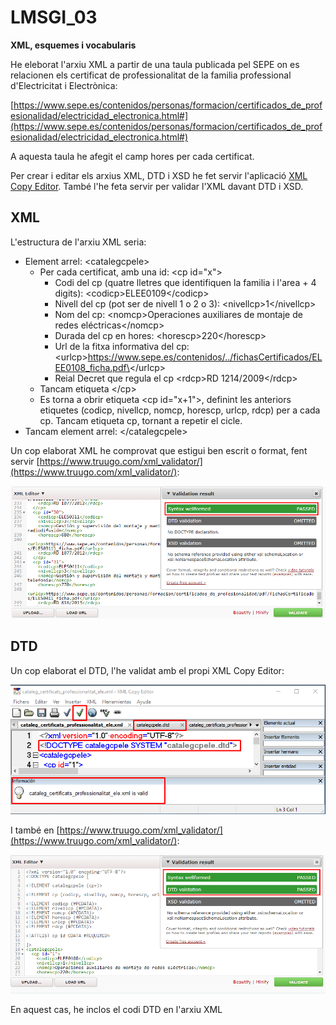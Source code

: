 # LMSGI_03

**XML, esquemes i vocabularis**

He eleborat l'arxiu XML a partir de una taula publicada pel SEPE on es relacionen els certificat de professionalitat de la familia professional d'Electricitat i Electrònica:

[https://www.sepe.es/contenidos/personas/formacion/certificados_de_profesionalidad/electricidad_electronica.html#](https://www.sepe.es/contenidos/personas/formacion/certificados_de_profesionalidad/electricidad_electronica.html#)

A aquesta taula he afegit el camp hores per cada certificat.

Per crear i editar els arxius XML, DTD i XSD he fet servir l'aplicació [XML Copy Editor](http://xml-copy-editor.sourceforge.net/). També l'he feta servir per validar l'XML davant DTD i XSD.

## XML

L'estructura de l'arxiu XML seria:

* Element arrel: \<catalegcpele\>
  * Per cada certificat, amb una id: \<cp id="x"\>
    * Codi del cp (quatre lletres que identifiquen la familia i l'area + 4 digits): \<codicp\>ELEE0109\</codicp\>
    * Nivell del cp (pot ser de nivell 1 o 2 o 3): \<nivellcp\>1\</nivellcp\>
    * Nom del cp: \<nomcp\>Operaciones auxiliares de montaje de redes eléctricas\</nomcp\>
    * Durada del cp en hores: \<horescp\>220\</horescp\>
    * Url de la fitxa informativa del cp: \<urlcp\>https://www.sepe.es/contenidos/../fichasCertificados/ELEE0108_ficha.pdf\</urlcp\>
    * Reial Decret que regula el cp \<rdcp\>RD 1214/2009\</rdcp\>
  * Tancam etiqueta \</cp\>
  * Es torna a obrir etiqueta \<cp id="x+1"\>, definint les anteriors etiquetes (codicp, nivellcp, nomcp, horescp, urlcp, rdcp) per a cada cp. Tancam etiqueta cp, tornant a repetir el cicle.
* Tancam element arrel: \</catalegcpele\>

Un cop elaborat XML he comprovat que estigui ben escrit o format, fent servir [https://www.truugo.com/xml_validator/](https://www.truugo.com/xml_validator/):

![VALIDACIÓ XML](https://github.com/bielalzina/LMSGI_03/blob/master/imatges/xml_validation_well_formed.png?raw=true)

## DTD

Un cop elaborat el DTD, l'he validat amb el propi XML Copy Editor:

![VALIDACIÓ DTD 1](https://github.com/bielalzina/LMSGI_03/blob/master/imatges/xml_validation_dtd_1.png?raw=true)

I també en [https://www.truugo.com/xml_validator/](https://www.truugo.com/xml_validator/):

![VALIDACIÓ DTD 2](https://github.com/bielalzina/LMSGI_03/blob/master/imatges/xml_validation_dtd_2.png?raw=true)

En aquest cas, he inclos el codi DTD en l'arxiu XML




